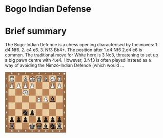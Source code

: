 
Bogo Indian Defense
===================

# Brief summary


The Bogo-Indian Defence is a chess opening characterised by the moves: 1. d4 Nf6. 2. c4 e6. 3. Nf3 Bb4+. The position after 1.d4 Nf6 2.c4 e6 is common. The traditional move for White here is 3.Nc3, threatening to set up a big pawn centre with 4.e4. However, 3.Nf3 is often played instead as a way of avoiding the Nimzo-Indian Defence (which would ...

<img src="../img/Bogo Indian Defense.png" width="200"/>